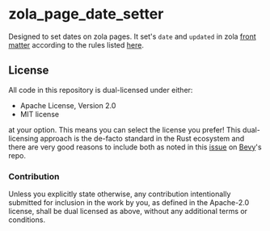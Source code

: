 # zola_page_date_setter
Designed to set dates on zola pages. 
It set's `date` and `updated` in zola [front matter](https://www.getzola.org/documentation/content/page/#front-matter) according to the rules listed [here](https://c-git.github.io/misc/documentation-update/#rules-for-setting-date-and-updated).

## License

All code in this repository is dual-licensed under either:

- Apache License, Version 2.0
- MIT license

at your option.
This means you can select the license you prefer!
This dual-licensing approach is the de-facto standard in the Rust ecosystem and there are very good reasons to include both as noted in
this [issue](https://github.com/bevyengine/bevy/issues/2373) on [Bevy](https://bevyengine.org)'s repo.

### Contribution

Unless you explicitly state otherwise, any contribution intentionally submitted
for inclusion in the work by you, as defined in the Apache-2.0 license, shall
be dual licensed as above, without any additional terms or conditions.